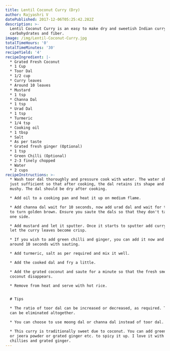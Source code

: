 ```yaml
---
title: Lentil Coconut Curry (Dry)
author: Rajyashri V
datePublished: 2017-12-06T05:25:42.282Z
description: >-
  Lentil Coconut Curry is an easy to make dry and sweetish Indian curry rich in
  carbohydrates and fiber.
image: /img/Lentil-Coconut-Curry.jpg
totalTimeHours: '0'
totalTimeMinutes: '30'
recipeYield: '4'
recipeIngredient: |-
  * Grated Fresh Coconut
  * 1 Cup
  * Toor Dal
  * 1/2 cup
  * Curry leaves
  * Around 10 leaves
  * Mustard
  * 1 tsp
  * Channa Dal
  * 1 tsp
  * Urad Dal
  * 1 tsp
  * Turmeric
  * 1/4 tsp
  * Cooking oil
  * 1 tbsp
  * Salt
  * As per taste
  * Grated fresh ginger (Optional)
  * 1 tsp
  * Green Chilli (Optional)
  * 2-3 finely chopped
  * Water
  * 2 cups
recipeInstructions: >-
  * Wash toor dal thoroughly and pressure cook with water. The water should be
  just sufficient so that after cooking, the dal retains its shape and is not
  mushy. The dal should be dry after cooking.

  * Add oil to a cooking pan and heat it up on medium flame.

  * Add channa dal wait for 10 seconds, now add urad dal and wait for the dals
  to turn golden brown. Ensure you saute the dals so that they don't tar up on
  one side.

  * Add mustard and let it sputter. Once it starts to sputter add curry leaves,
  let the curry leaves become crisp.

  * If you wish to add green chilli and ginger, you can add it now and wait for
  around 10 seconds with sauting.

  * Add turmeric, salt as per required and mix it well.

  * Add the cooked dal and fry a little.

  * Add the grated coconut and saute for a minute so that the fresh smell of the
  coconut disappears.

  * Remove from heat and serve with hot rice.


  # Tips

  * The ratio of toor dal can be increased or decreased, as required. The dal
  can be eliminated altogether.

  * You can choose to use moong dal or channa dal instead of toor dal.

  * This curry is traditionally sweet due to coconut. You can add green chillies
  or jeera powder or grated ginger etc. to spicy it up. I love it with green
  chillies and grated ginger.
---
```




